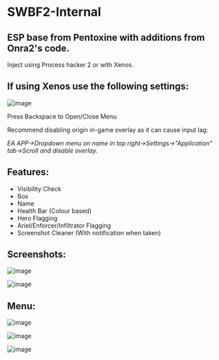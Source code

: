 # SWBF2-Internal
 ## ESP base from Pentoxine with additions from Onra2's code.

Inject using Process hacker 2 or with Xenos.
## If using Xenos use the following settings:
![image](https://github.com/user-attachments/assets/0efd6a73-3161-476f-9a49-58c7cb0fb331)

Press Backspace to Open/Close Menu

Recommend disabling origin in-game overlay as it can cause input lag:

*EA APP->Dropdown menu on name in top right->Settings->"Application" tab->Scroll and disable overlay.*

## Features:
- Visibility Check
- Box
- Name
- Health Bar (Colour based)
- Hero Flagging
- Ariel/Enforcer/Infiltrator Flagging
- Screenshot Cleaner (With notification when taken)

## Screenshots:
![image](https://i.imgur.com/7dkeqfq.png)

![image](https://i.imgur.com/NkNu27m.png)

## Menu:
![image](https://i.imgur.com/R6tsi4z.png)

![image](https://i.imgur.com/jcQJhlQ.png)

![image](https://i.imgur.com/ng6WLB4.png)
